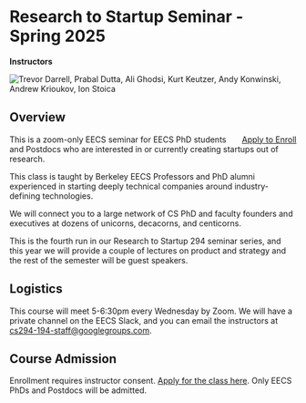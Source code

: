 # Research to Startup Seminar - Spring 2025

<b>Instructors</b>

![Trevor Darrell, Prabal Dutta, Ali Ghodsi, Kurt Keutzer, Andy Konwinski,
Andrew Krioukov, Ion Stoica](images/instructors-research-to-startup-sp24.png)

## Overview

<div class="apply-button" style="float:right">
<a href="https://forms.gle/811LF6QsL6LxFo4dA">Apply to Enroll</a>
</div>


<p class="float: left">
This is a zoom-only EECS seminar for EECS PhD students and Postdocs 
who are interested in or currently creating startups out of research.
</p>

<p>
This class is taught by Berkeley EECS Professors and PhD alumni experienced in
starting deeply technical companies around industry-defining technologies.
</p>

We will connect you to a large network of CS PhD and faculty founders and
executives at dozens of unicorns, decacorns, and centicorns.

This is the fourth run in our Research to Startup 294 seminar series, and this
year we will provide a couple of lectures on product and strategy and the
rest of the semester will be guest speakers.

## Logistics

This course will meet 5-6:30pm every Wednesday by Zoom. We will have a private
channel on the EECS Slack, and you can email the instructors at
cs294-194-staff@googlegroups.com.

## Course Admission
<!--Enrollment is closed.-->
Enrollment requires instructor consent. [Apply for the class
here](https://forms.gle/nQg1vmNfGFcCMfp97). Only EECS PhDs and Postdocs
will be admitted.
